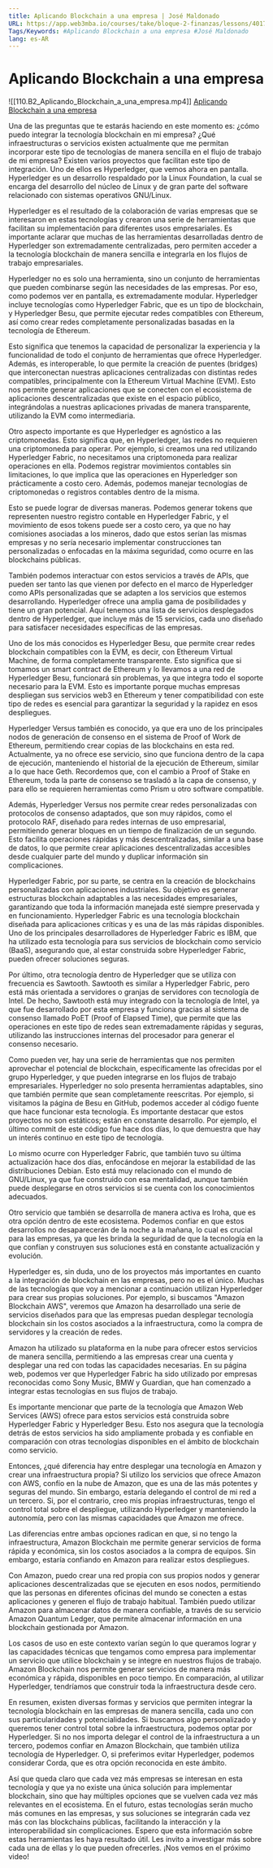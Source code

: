 ```yaml
---
title: Aplicando Blockchain a una empresa | José Maldonado
URL: https://app.web3mba.io/courses/take/bloque-2-finanzas/lessons/40173886-b2-p5-aplicando-blockchain-a-una-empresa-jose-maldonado
Tags/Keywords: #Aplicando Blockchain a una empresa #José Maldonado
lang: es-AR
---
```

# Aplicando Blockchain a una empresa
![[110.B2_Aplicando_Blockchain_a_una_empresa.mp4]]
[Aplicando Blockchain a una empresa](https://app.web3mba.io?wvideo=mz75ktaytj)

Una de las preguntas que te estarás haciendo en este momento es: ¿cómo puedo integrar la tecnología blockchain en mi empresa? ¿Qué infraestructuras o servicios existen actualmente que me permitan incorporar este tipo de tecnologías de manera sencilla en el flujo de trabajo de mi empresa? Existen varios proyectos que facilitan este tipo de integración. Uno de ellos es Hyperledger, que vemos ahora en pantalla. Hyperledger es un desarrollo respaldado por la Linux Foundation, la cual se encarga del desarrollo del núcleo de Linux y de gran parte del software relacionado con sistemas operativos GNU/Linux.

Hyperledger es el resultado de la colaboración de varias empresas que se interesaron en estas tecnologías y crearon una serie de herramientas que facilitan su implementación para diferentes usos empresariales. Es importante aclarar que muchas de las herramientas desarrolladas dentro de Hyperledger son extremadamente centralizadas, pero permiten acceder a la tecnología blockchain de manera sencilla e integrarla en los flujos de trabajo empresariales.

Hyperledger no es solo una herramienta, sino un conjunto de herramientas que pueden combinarse según las necesidades de las empresas. Por eso, como podemos ver en pantalla, es extremadamente modular. Hyperledger incluye tecnologías como Hyperledger Fabric, que es un tipo de blockchain, y Hyperledger Besu, que permite ejecutar redes compatibles con Ethereum, así como crear redes completamente personalizadas basadas en la tecnología de Ethereum.

Esto significa que tenemos la capacidad de personalizar la experiencia y la funcionalidad de todo el conjunto de herramientas que ofrece Hyperledger. Además, es interoperable, lo que permite la creación de puentes (bridges) que interconectan nuestras aplicaciones centralizadas con distintas redes compatibles, principalmente con la Ethereum Virtual Machine (EVM). Esto nos permite generar aplicaciones que se conecten con el ecosistema de aplicaciones descentralizadas que existe en el espacio público, integrándolas a nuestras aplicaciones privadas de manera transparente, utilizando la EVM como intermediaria.

Otro aspecto importante es que Hyperledger es agnóstico a las criptomonedas. Esto significa que, en Hyperledger, las redes no requieren una criptomoneda para operar. Por ejemplo, si creamos una red utilizando Hyperledger Fabric, no necesitamos una criptomoneda para realizar operaciones en ella. Podemos registrar movimientos contables sin limitaciones, lo que implica que las operaciones en Hyperledger son prácticamente a costo cero. Además, podemos manejar tecnologías de criptomonedas o registros contables dentro de la misma.

Esto se puede lograr de diversas maneras. Podemos generar tokens que representen nuestro registro contable en Hyperledger Fabric, y el movimiento de esos tokens puede ser a costo cero, ya que no hay comisiones asociadas a los mineros, dado que estos serían las mismas empresas y no sería necesario implementar construcciones tan personalizadas o enfocadas en la máxima seguridad, como ocurre en las blockchains públicas.

También podemos interactuar con estos servicios a través de APIs, que pueden ser tanto las que vienen por defecto en el marco de Hyperledger como APIs personalizadas que se adapten a los servicios que estemos desarrollando. Hyperledger ofrece una amplia gama de posibilidades y tiene un gran potencial. Aquí tenemos una lista de servicios desplegados dentro de Hyperledger, que incluye más de 15 servicios, cada uno diseñado para satisfacer necesidades específicas de las empresas.

Uno de los más conocidos es Hyperledger Besu, que permite crear redes blockchain compatibles con la EVM, es decir, con Ethereum Virtual Machine, de forma completamente transparente. Esto significa que si tomamos un smart contract de Ethereum y lo llevamos a una red de Hyperledger Besu, funcionará sin problemas, ya que integra todo el soporte necesario para la EVM. Esto es importante porque muchas empresas despliegan sus servicios web3 en Ethereum y tener compatibilidad con este tipo de redes es esencial para garantizar la seguridad y la rapidez en esos despliegues.

Hyperledger Versus también es conocido, ya que era uno de los principales nodos de generación de consenso en el sistema de Proof of Work de Ethereum, permitiendo crear copias de las blockchains en esta red. Actualmente, ya no ofrece ese servicio, sino que funciona dentro de la capa de ejecución, manteniendo el historial de la ejecución de Ethereum, similar a lo que hace Geth. Recordemos que, con el cambio a Proof of Stake en Ethereum, toda la parte de consenso se trasladó a la capa de consenso, y para ello se requieren herramientas como Prism u otro software compatible.

Además, Hyperledger Versus nos permite crear redes personalizadas con protocolos de consenso adaptados, que son muy rápidos, como el protocolo RAF, diseñado para redes internas de uso empresarial, permitiendo generar bloques en un tiempo de finalización de un segundo. Esto facilita operaciones rápidas y más descentralizadas, similar a una base de datos, lo que permite crear aplicaciones descentralizadas accesibles desde cualquier parte del mundo y duplicar información sin complicaciones.

Hyperledger Fabric, por su parte, se centra en la creación de blockchains personalizadas con aplicaciones industriales. Su objetivo es generar estructuras blockchain adaptables a las necesidades empresariales, garantizando que toda la información manejada esté siempre preservada y en funcionamiento. Hyperledger Fabric es una tecnología blockchain diseñada para aplicaciones críticas y es una de las más rápidas disponibles. Uno de los principales desarrolladores de Hyperledger Fabric es IBM, que ha utilizado esta tecnología para sus servicios de blockchain como servicio (BaaS), asegurando que, al estar construida sobre Hyperledger Fabric, pueden ofrecer soluciones seguras.

Por último, otra tecnología dentro de Hyperledger que se utiliza con frecuencia es Sawtooth. Sawtooth es similar a Hyperledger Fabric, pero está más orientada a servidores o granjas de servidores con tecnología de Intel. De hecho, Sawtooth está muy integrado con la tecnología de Intel, ya que fue desarrollado por esta empresa y funciona gracias al sistema de consenso llamado PoET (Proof of Elapsed Time), que permite que las operaciones en este tipo de redes sean extremadamente rápidas y seguras, utilizando las instrucciones internas del procesador para generar el consenso necesario.

Como pueden ver, hay una serie de herramientas que nos permiten aprovechar el potencial de blockchain, específicamente las ofrecidas por el grupo Hyperledger, y que pueden integrarse en los flujos de trabajo empresariales. Hyperledger no solo presenta herramientas adaptables, sino que también permite que sean completamente reescritas. Por ejemplo, si visitamos la página de Besu en GitHub, podemos acceder al código fuente que hace funcionar esta tecnología. Es importante destacar que estos proyectos no son estáticos; están en constante desarrollo. Por ejemplo, el último commit de este código fue hace dos días, lo que demuestra que hay un interés continuo en este tipo de tecnología.

Lo mismo ocurre con Hyperledger Fabric, que también tuvo su última actualización hace dos días, enfocándose en mejorar la estabilidad de las distribuciones Debian. Esto está muy relacionado con el mundo de GNU/Linux, ya que fue construido con esa mentalidad, aunque también puede desplegarse en otros servicios si se cuenta con los conocimientos adecuados.

Otro servicio que también se desarrolla de manera activa es Iroha, que es otra opción dentro de este ecosistema. Podemos confiar en que estos desarrollos no desaparecerán de la noche a la mañana, lo cual es crucial para las empresas, ya que les brinda la seguridad de que la tecnología en la que confían y construyen sus soluciones está en constante actualización y evolución.

Hyperledger es, sin duda, uno de los proyectos más importantes en cuanto a la integración de blockchain en las empresas, pero no es el único. Muchas de las tecnologías que voy a mencionar a continuación utilizan Hyperledger para crear sus propias soluciones. Por ejemplo, si buscamos "Amazon Blockchain AWS", veremos que Amazon ha desarrollado una serie de servicios diseñados para que las empresas puedan desplegar tecnología blockchain sin los costos asociados a la infraestructura, como la compra de servidores y la creación de redes.

Amazon ha utilizado su plataforma en la nube para ofrecer estos servicios de manera sencilla, permitiendo a las empresas crear una cuenta y desplegar una red con todas las capacidades necesarias. En su página web, podemos ver que Hyperledger Fabric ha sido utilizado por empresas reconocidas como Sony Music, BMW y Guardian, que han comenzado a integrar estas tecnologías en sus flujos de trabajo.

Es importante mencionar que parte de la tecnología que Amazon Web Services (AWS) ofrece para estos servicios está construida sobre Hyperledger Fabric y Hyperledger Besu. Esto nos asegura que la tecnología detrás de estos servicios ha sido ampliamente probada y es confiable en comparación con otras tecnologías disponibles en el ámbito de blockchain como servicio.

Entonces, ¿qué diferencia hay entre desplegar una tecnología en Amazon y crear una infraestructura propia? Si utilizo los servicios que ofrece Amazon con AWS, confío en la nube de Amazon, que es una de las más potentes y seguras del mundo. Sin embargo, estaría delegando el control de mi red a un tercero. Si, por el contrario, creo mis propias infraestructuras, tengo el control total sobre el despliegue, utilizando Hyperledger y manteniendo la autonomía, pero con las mismas capacidades que Amazon me ofrece.

Las diferencias entre ambas opciones radican en que, si no tengo la infraestructura, Amazon Blockchain me permite generar servicios de forma rápida y económica, sin los costos asociados a la compra de equipos. Sin embargo, estaría confiando en Amazon para realizar estos despliegues.

Con Amazon, puedo crear una red propia con sus propios nodos y generar aplicaciones descentralizadas que se ejecuten en esos nodos, permitiendo que las personas en diferentes oficinas del mundo se conecten a estas aplicaciones y generen el flujo de trabajo habitual. También puedo utilizar Amazon para almacenar datos de manera confiable, a través de su servicio Amazon Quantum Ledger, que permite almacenar información en una blockchain gestionada por Amazon.

Los casos de uso en este contexto varían según lo que queramos lograr y las capacidades técnicas que tengamos como empresa para implementar un servicio que utilice blockchain y se integre en nuestros flujos de trabajo. Amazon Blockchain nos permite generar servicios de manera más económica y rápida, disponibles en poco tiempo. En comparación, al utilizar Hyperledger, tendríamos que construir toda la infraestructura desde cero.

En resumen, existen diversas formas y servicios que permiten integrar la tecnología blockchain en las empresas de manera sencilla, cada uno con sus particularidades y potencialidades. Si buscamos algo personalizado y queremos tener control total sobre la infraestructura, podemos optar por Hyperledger. Si no nos importa delegar el control de la infraestructura a un tercero, podemos confiar en Amazon Blockchain, que también utiliza tecnología de Hyperledger. O, si preferimos evitar Hyperledger, podemos considerar Corda, que es otra opción reconocida en este ámbito.

Así que queda claro que cada vez más empresas se interesan en esta tecnología y que ya no existe una única solución para implementar blockchain, sino que hay múltiples opciones que se vuelven cada vez más relevantes en el ecosistema. En el futuro, estas tecnologías serán mucho más comunes en las empresas, y sus soluciones se integrarán cada vez más con las blockchains públicas, facilitando la interacción y la interoperabilidad sin complicaciones. Espero que esta información sobre estas herramientas les haya resultado útil. Les invito a investigar más sobre cada una de ellas y lo que pueden ofrecerles. ¡Nos vemos en el próximo video!